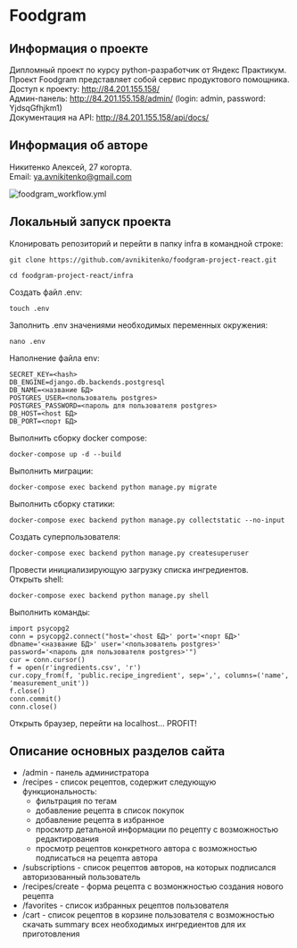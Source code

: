 # Foodgram
## Информация о проекте
Дипломный проект по курсу python-разработчик от Яндекс Практикум. 
Проект Foodgram представляет собой сервис продуктового помощника.  
Доступ к проекту: http://84.201.155.158/  
Админ-панель: http://84.201.155.158/admin/ (login: admin, password: YjdsqGfhjkm1)  
Документация на API: http://84.201.155.158/api/docs/  

## Информация об авторе
Никитенко Алексей, 27 когорта.  
Email: ya.avnikitenko@gmail.com
  
![foodgram_workflow.yml](https://github.com/avnikitenko/foodgram-project-react/actions/workflows/foodgram_workflow.yml/badge.svg)
## Локальный запуск проекта
Клонировать репозиторий и перейти в папку infra в командной строке:

```
git clone https://github.com/avnikitenko/foodgram-project-react.git
```

```
cd foodgram-project-react/infra
```

Создать файл .env:

```
touch .env
```

Заполнить .env значениями необходимых переменных окружения:

```
nano .env
```

Наполнение файла env:

```
SECRET_KEY=<hash>
DB_ENGINE=django.db.backends.postgresql
DB_NAME=<название БД>
POSTGRES_USER=<пользователь postgres>
POSTGRES_PASSWORD=<пароль для пользователя postgres>
DB_HOST=<host БД>
DB_PORT=<порт БД>
```

Выполнить сборку docker compose:

```
docker-compose up -d --build
```

Выполнить миграции:

```
docker-compose exec backend python manage.py migrate
```

Выполнить сборку статики:

```
docker-compose exec backend python manage.py collectstatic --no-input
```

Создать суперпользователя:

```
docker-compose exec backend python manage.py createsuperuser
```

Провести инициализирующую загрузку списка ингредиентов.  
Открыть shell:

```
docker-compose exec backend python manage.py shell
```

Выполнить команды:
```
import psycopg2
conn = psycopg2.connect("host='<host БД>' port='<порт БД>' dbname='<название БД>' user='<пользователь postgres>' password='<пароль для пользователя postgres>'")
cur = conn.cursor()
f = open(r'ingredients.csv', 'r')
cur.copy_from(f, 'public.recipe_ingredient', sep=',', columns=('name', 'measurement_unit'))
f.close()
conn.commit()
conn.close()
```

Открыть браузер, перейти на localhost... PROFIT!

## Описание основных разделов сайта
* /admin - панель администратора
* /recipes - список рецептов, содержит следующую функциональность:
  * фильтрация по тегам
  * добавление рецепта в список покупок
  * добавление рецепта в избранное
  * просмотр детальной информации по рецепту с возможностью редактирования
  * просмотр рецептов конкретного автора с возможностью подписаться на рецепта автора
* /subscriptions - список рецептов авторов, на которых подписался авторизованный пользователь
* /recipes/create - форма рецепта с возмонжностью создания нового рецепта
* /favorites - список избранных рецептов пользователя
* /cart - список рецептов в корзине пользователя с возможностью скачать summary всех необходимых ингредиентов для их приготовления
